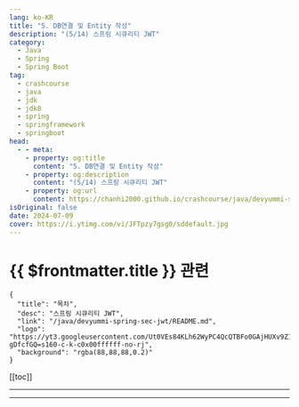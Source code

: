 ```yaml
---
lang: ko-KR
title: "5. DB연결 및 Entity 작성"
description: "(5/14) 스프링 시큐리티 JWT"
category: 
  - Java
  - Spring
  - Spring Boot
tag: 
  - crashcourse
  - java
  - jdk
  - jdk8
  - spring
  - springframework
  - springboot
head:
  - - meta:
    - property: og:title
      content: "5. DB연결 및 Entity 작성"
    - property: og:description
      content: "(5/14) 스프링 시큐리티 JWT"
    - property: og:url
      content: https://chanhi2000.github.io/crashcourse/java/devyummi-spring-sec-jwt/05.html
isOriginal: false
date: 2024-07-09
cover: https://i.ytimg.com/vi/JFTpzy7gsg0/sddefault.jpg
---
```


# {{ $frontmatter.title }} 관련

```component VPCard
{
  "title": "목차",
  "desc": "스프링 시큐리티 JWT",
  "link": "/java/devyummi-spring-sec-jwt/README.md",
  "logo": "https://yt3.googleusercontent.com/Ut0VEs84KLh62WyPC4QcQTBFo0GAjHUXv9Z1YUYKAVBV0vbgp90HT68ejnZ0NncO1X-gDfcfGQ=s160-c-k-c0x00ffffff-no-rj",
  "background": "rgba(88,88,88,0.2)"
}
```

[[toc]]

---

<SiteInfo
  name="5. DB연결 및 Entity 작성"
  desc="(5/14) 스프링 시큐리티 JWT"
  url="https://devyummi.com/page?id=668d5080a82855381e76285e"
  logo="https://yt3.googleusercontent.com/Ut0VEs84KLh62WyPC4QcQTBFo0GAjHUXv9Z1YUYKAVBV0vbgp90HT68ejnZ0NncO1X-gDfcfGQ=s160-c-k-c0x00ffffff-no-rj"
  preview="https://i.ytimg.com/vi/JFTpzy7gsg0/sddefault.jpg"/>

<VidStack src="youtube/JFTpzy7gsg0" />

<!-- TODO: 작성 -->

<!-- 
<div class="page-content"><h2>데이터베이스 종류와 ORM</h2><p>회원 정보를 저장하기 위한 데이터베이스는 MySQL 엔진의 데이터베이스를 사용한다. 그리고 접근은 Spring Data JPA를 사용한다.</p><p>&nbsp;</p><hr><h2>데이터베이스 의존성 주석 해제</h2><p>2강에서 진행했던 build.gradle의 Spring Data JPA 및 MySQL Driver 의존성 주석을 해제한다.</p><p>&nbsp;</p><hr><h2>변수 설정</h2><ul><li><span class="notion-enable-hover" data-token-index="0"><strong>DB 연결 설정 : application.properteis</strong></span></li></ul><pre><code class="language-plaintext hljs" data-highlighted="yes">spring.datasource.driver-class-name=com.mysql.cj.jdbc.Driver
spring.datasource.url=jdbc:mysql://아이피:3306/데이터베이스?useSSL=false&amp;useUnicode=true&amp;serverTimezone=Asia/Seoul&amp;allowPublicKeyRetrieval=true
spring.datasource.username=아이디
spring.datasource.password=비밀번호</code><button class="copy-button"><i class="fa-regular fa-clipboard"></i><span>PLAINTEXT</span></button></pre><p>&nbsp;</p><ul><li><span class="notion-enable-hover" data-token-index="0"><strong>Hibernate ddl 설정 : application.properites</strong></span></li></ul><pre><code class="language-plaintext hljs" data-highlighted="yes">spring.jpa.hibernate.ddl-auto=none
spring.jpa.hibernate.naming.physical-strategy=org.hibernate.boot.model.naming.PhysicalNamingStrategyStandardImpl</code><button class="copy-button"><i class="fa-regular fa-clipboard"></i><span>PLAINTEXT</span></button></pre><p>&nbsp;</p><hr><h2>DB 연결에 대한 자세한 설명</h2><p>&nbsp;</p><p><a href="https://www.youtube.com/watch?si=sEcKMqV_lzLDe83v&amp;v=7dhbaMWaJ3Y&amp;feature=youtu.be">스프링 부트 데이터베이스 2 : MySQL RDB 단일 연결 영상 바로가기</a></p><p>&nbsp;</p><hr><h2>회원 테이블 Entity 작성 : UserEntity</h2><ul><li><span class="notion-enable-hover" data-token-index="0"><strong>UserEntity</strong></span></li></ul><pre><code class="language-java hljs" data-highlighted="yes"><span class="hljs-meta">@Entity</span>
<span class="hljs-meta">@Setter</span>
<span class="hljs-meta">@Getter</span>
<span class="hljs-keyword">public</span> <span class="hljs-keyword">class</span> <span class="hljs-title class_">UserEntity</span> {

    <span class="hljs-meta">@Id</span>
    <span class="hljs-meta">@GeneratedValue(strategy = GenerationType.IDENTITY)</span>
    <span class="hljs-keyword">private</span> <span class="hljs-type">int</span> id;

    <span class="hljs-keyword">private</span> String username;
    <span class="hljs-keyword">private</span> String password;

    <span class="hljs-keyword">private</span> String role;
}</code><button class="copy-button"><i class="fa-regular fa-clipboard"></i><span>JAVA</span></button></pre><p>&nbsp;</p><hr><h2>회원 테이블 Repository 작성 : UserRepository</h2><ul><li><span class="notion-enable-hover" data-token-index="0"><strong>UserRepository</strong></span></li></ul><pre><code class="language-java hljs" data-highlighted="yes"><span class="hljs-keyword">public</span> <span class="hljs-keyword">interface</span> <span class="hljs-title class_">UserRepository</span> <span class="hljs-keyword">extends</span> <span class="hljs-title class_">JpaRepository</span>&lt;UserEntity, Integer&gt; {

}</code><button class="copy-button"><i class="fa-regular fa-clipboard"></i><span>JAVA</span></button></pre><p>&nbsp;</p><hr><h2>ddl-auto=create 설정 후 실행</h2><p>데이터베이스에서 회원 정보를 저장할 테이블을 생성해야 하지만 ddl-auto 설정을 통해 스프링 부트 Entity 클래스 기반으로 테이블을 생성할 수 있다.</p><p>&nbsp;</p><hr>
-->

---

<TagLinks />